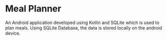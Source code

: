 # Meal Planner
An Android application developed using Kotlin and SQLite which is used to plan meals. Using SQLite Database, the data is stored locally on the android device.
